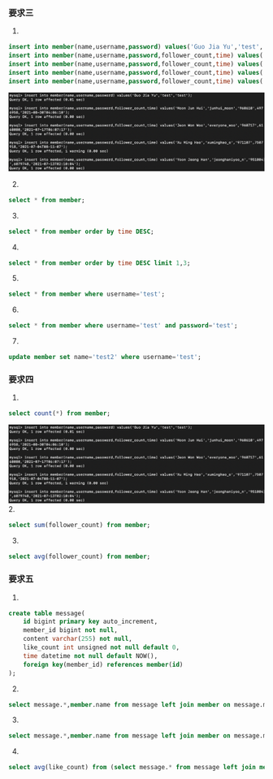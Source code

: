 ### 要求三
1. 
~~~~sql
insert into member(name,username,password) values('Guo Jia Yu','test','test');
insert into member(name,username,password,follower_count,time) values('Moon Jun Hui','junhui_moon','960610',4976958,'2021-08-30T04:06:10');
insert into member(name,username,password,follower_count,time) values('Jeon Won Woo','everyone_woo','960717',6168080,'2021-07-17T06:07:17');
insert into member(name,username,password,follower_count,time) values('Xu Ming Hao','xuminghao_o','971107',7507918,'2021-07-04T08-11-07');
insert into member(name,username,password,follower_count,time) values('Yoon Jeong Han','jeonghaniyoo_n','951004',6079748,'2021-07-13T02:10:04');
~~~~
![3.1](3.1.png)

2. 
~~~~sql
select * from member;
~~~~

3. 
~~~~sql
select * from member order by time DESC;
~~~~

4. 
~~~~sql
select * from member order by time DESC limit 1,3;
~~~~

5. 
~~~~sql
select * from member where username='test';
~~~~

6. 
~~~~sql
select * from member where username='test' and password='test';
~~~~

7. 
~~~~sql
update member set name='test2' where username='test';
~~~~


### 要求四
1. 
~~~~sql
select count(*) from member;
~~~~
![](3.1.png)
2. 
~~~~sql
select sum(follower_count) from member;
~~~~

3. 
~~~~sql
select avg(follower_count) from member;
~~~~

### 要求五
1. 
~~~~sql
create table message(
    id bigint primary key auto_increment, 
    member_id bigint not null, 
    content varchar(255) not null, 
    like_count int unsigned not null default 0, 
    time datetime not null default NOW(), 
    foreign key(member_id) references member(id)
);
~~~~

2. 
~~~~sql
select message.*,member.name from message left join member on message.member_id=member.id;
~~~~

3. 
~~~~sql
select message.*,member.name from message left join member on message.member_id=member.id where member.username='test';
~~~~

4. 
~~~~sql
select avg(like_count) from (select message.* from message left join member on message.member_id=member.id where member.username='test') as temp;
~~~~
